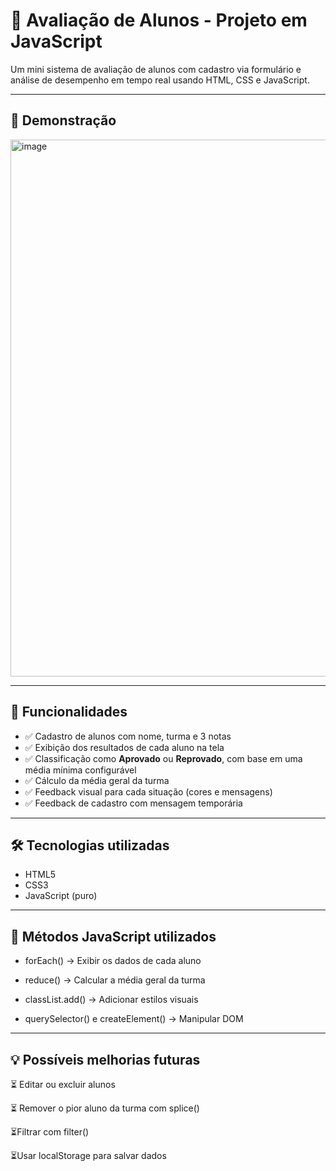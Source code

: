 # 🧠 Avaliação de Alunos - Projeto em JavaScript

Um mini sistema de avaliação de alunos com cadastro via formulário e análise de desempenho em tempo real usando HTML, CSS e JavaScript.

---

## 📸 Demonstração

<img width="930" height="859" alt="image" src="https://github.com/user-attachments/assets/b82dfc18-18c4-4e2c-acca-52ff1736e5ad" />

---

## 🚀 Funcionalidades

- ✅ Cadastro de alunos com nome, turma e 3 notas
- ✅ Exibição dos resultados de cada aluno na tela
- ✅ Classificação como **Aprovado** ou **Reprovado**, com base em uma média mínima configurável
- ✅ Cálculo da média geral da turma
- ✅ Feedback visual para cada situação (cores e mensagens)
- ✅ Feedback de cadastro com mensagem temporária

---

## 🛠️ Tecnologias utilizadas

- HTML5
- CSS3
- JavaScript (puro)

---

## 🧠 Métodos JavaScript utilizados

- forEach() → Exibir os dados de cada aluno

- reduce() → Calcular a média geral da turma

- classList.add() → Adicionar estilos visuais

- querySelector() e createElement() → Manipular DOM

---

## 💡 Possíveis melhorias futuras

⏳ Editar ou excluir alunos

⏳ Remover o pior aluno da turma com splice()

⏳Filtrar com filter()

⏳Usar localStorage para salvar dados
